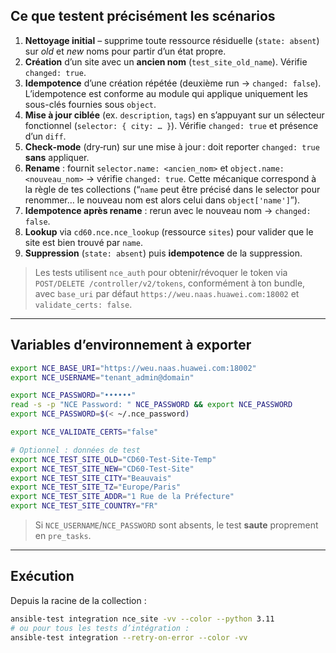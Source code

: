 ## Ce que testent précisément les scénarios

1. **Nettoyage initial** – supprime toute ressource résiduelle (`state: absent`) sur *old* et *new* noms pour partir d’un état propre.   
2. **Création** d’un site avec un **ancien nom** (`test_site_old_name`). Vérifie `changed: true`.   
3. **Idempotence** d’une création répétée (deuxième run → `changed: false`). L’idempotence est conforme au module qui applique uniquement les sous-clés fournies sous `object`. 
4. **Mise à jour ciblée** (ex. `description`, `tags`) en s’appuyant sur un sélecteur fonctionnel (`selector: { city: … }`). Vérifie `changed: true` et présence d’un `diff`.   
5. **Check‑mode** (dry‑run) sur une mise à jour : doit reporter `changed: true` **sans** appliquer.   
6. **Rename** : fournit `selector.name: <ancien_nom>` et `object.name: <nouveau_nom>` → vérifie `changed: true`. Cette mécanique correspond à la règle de tes collections (“`name` peut être précisé dans le selector pour renommer… le nouveau nom est alors celui dans `object['name']`”). 
7. **Idempotence après rename** : rerun avec le nouveau nom → `changed: false`.   
8. **Lookup** via `cd60.nce.nce_lookup` (ressource `sites`) pour valider que le site est bien trouvé par `name`. 
9. **Suppression** (`state: absent`) puis **idempotence** de la suppression. 

> Les tests utilisent `nce_auth` pour obtenir/révoquer le token via `POST/DELETE /controller/v2/tokens`, conformément à ton bundle, avec `base_uri` par défaut `https://weu.naas.huawei.com:18002` et `validate_certs: false`. 

---

## Variables d’environnement à exporter

```bash
export NCE_BASE_URI="https://weu.naas.huawei.com:18002"
export NCE_USERNAME="tenant_admin@domain"

export NCE_PASSWORD="••••••"
read -s -p "NCE Password: " NCE_PASSWORD && export NCE_PASSWORD
export NCE_PASSWORD=$(< ~/.nce_password)

export NCE_VALIDATE_CERTS="false"

# Optionnel : données de test
export NCE_TEST_SITE_OLD="CD60-Test-Site-Temp"
export NCE_TEST_SITE_NEW="CD60-Test-Site"
export NCE_TEST_SITE_CITY="Beauvais"
export NCE_TEST_SITE_TZ="Europe/Paris"
export NCE_TEST_SITE_ADDR="1 Rue de la Préfecture"
export NCE_TEST_SITE_COUNTRY="FR"
```

> Si `NCE_USERNAME`/`NCE_PASSWORD` sont absents, le test **saute** proprement en `pre_tasks`. 

---

## Exécution

Depuis la racine de la collection :

```bash
ansible-test integration nce_site -vv --color --python 3.11
# ou pour tous les tests d’intégration :
ansible-test integration --retry-on-error --color -vv
```
